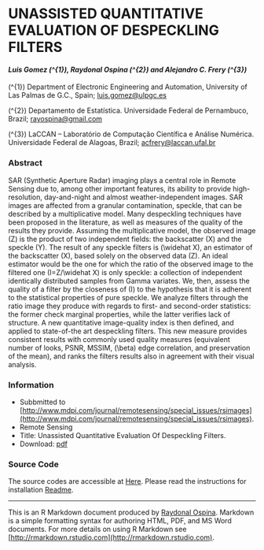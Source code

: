 
<div class="fluid-row" id="header">

# UNASSISTED QUANTITATIVE EVALUATION OF DESPECKLING FILTERS

#### _Luis Gomez <span class="math inline">\(^{1}\)</span>, Raydonal Ospina <span class="math inline">\(^{2}\)</span> and Alejandro C. Frery <span class="math inline">\(^{3}\)</span>_

</div>

<span class="math inline">\(^{1}\)</span> Department of Electronic Engineering and Automation, University of Las Palmas de G.C., Spain; [luis.gomez@ulpgc.es](mailto:luis.gomez@ulpgc.es)

<span class="math inline">\(^{2}\)</span> Departamento de Estatística. Universidade Federal de Pernambuco, Brazil; [rayospina@gmail.com](mailto:rayospina@gmail.com)

<span class="math inline">\(^{3}\)</span> LaCCAN – Laboratório de Computação Científica e Análise Numérica. Universidade Federal de Alagoas, Brazil; [acfrery@laccan.ufal.br](mailto:acfrery@laccan.ufal.br)

<div id="abstract" class="section level3">

### Abstract

SAR (Synthetic Aperture Radar) imaging plays a central role in Remote Sensing due to, among other important features, its ability to provide high-resolution, day-and-night and almost weather-independent images. SAR images are affected from a granular contamination, speckle, that can be described by a multiplicative model. Many despeckling techniques have been proposed in the literature, as well as measures of the quality of the results they provide. Assuming the multiplicative model, the observed image <span class="math inline">\(Z\)</span> is the product of two independent fields: the backscatter <span class="math inline">\(X\)</span> and the speckle <span class="math inline">\(Y\)</span>. The result of any speckle filters is <span class="math inline">\(\widehat X\)</span>, an estimator of the backscatter <span class="math inline">\(X\)</span>, based solely on the observed data <span class="math inline">\(Z\)</span>. An ideal estimator would be the one for which the ratio of the observed image to the filtered one <span class="math inline">\(I=Z/\widehat X\)</span> is only speckle: a collection of independent identically distributed samples from Gamma variates. We, then, assess the quality of a filter by the closeness of <span class="math inline">\(I\)</span> to the hypothesis that it is adherent to the statistical properties of pure speckle. We analyze filters through the ratio image they produce with regards to first- and second-order statistics: the former check marginal properties, while the latter verifies lack of structure. A new quantitative image-quality index is then defined, and applied to state-of-the art despeckling filters. This new measure provides consistent results with commonly used quality measures (equivalent number of looks, PSNR, MSSIM, <span class="math inline">\(\beta\)</span> edge correlation, and preservation of the mean), and ranks the filters results also in agreement with their visual analysis.

</div>

<div id="information" class="section level3">

### Information

*   Subbmitted to [http://www.mdpi.com/journal/remotesensing/special_issues/rsimages](http://www.mdpi.com/journal/remotesensing/special_issues/rsimages).
*   Remote Sensing
*   Title: Unassisted Quantitative Evaluation Of Despeckling Filters.
*   Download: [pdf](https://github.com/Raydonal/UNASSISTED/blob/master/Docs/LGomezROspinaACFrery_SubmittedRemoteSensing.pdf)

</div>

<div id="source-code" class="section level3">

### Source Code

The source codes are accessible at [Here](https://github.com/Raydonal/UNASSISTED/blob/master/Detect_Structure_Matlab.7z). Please read the instructions for installation [Readme](https://github.com/Raydonal/UNASSISTED/blob/master/Installation_Use_Test_README.txt).

* * *

This is an R Markdown document produced by [Raydonal Ospina](mailto:raydonal@de.ufpe.br). Markdown is a simple formatting syntax for authoring HTML, PDF, and MS Word documents. For more details on using R Markdown see [http://rmarkdown.rstudio.com](http://rmarkdown.rstudio.com).

</div>

</div>

